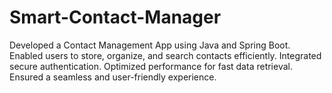 # Smart-Contact-Manager
Developed a Contact Management App  using Java and Spring Boot. Enabled users to store, organize, and  search contacts efficiently. Integrated secure  authentication. Optimized performance for fast data  retrieval. Ensured a seamless and user-friendly experience.
